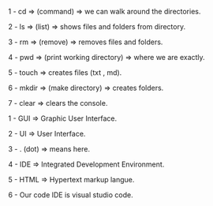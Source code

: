 <!-- Basic Linux Script Commands. -->

<p>1 - cd => (command) => we can walk around the directories.</p>
<p>2 - ls => (list) => shows files and folders from directory.</p>
<p>3 - rm => (remove) => removes files and folders.</p>
<p>4 - pwd => (print working directory) => where we are exactly.</p>
<p>5 - touch => creates files (txt , md).</p>
<p>6 - mkdir => (make directory) => creates folders.</p>
<p>7 - clear => clears the console.</p>

<!-- Keywords. -->

<p>1 - GUI => Graphic User Interface.</p>
<p>2 - UI => User Interface.</p>
<p>3 - . (dot) => means here.</p>
<p>4 - IDE => Integrated Development Environment.</p>
<p>5 - HTML => Hypertext markup langue.</p>
<p>6 - Our code IDE is visual studio code.</p>

